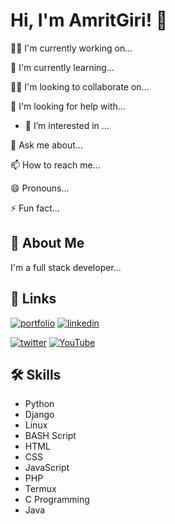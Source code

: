 


# Hi, I'm AmritGiri! 👋

👩‍💻 I'm currently working on...

🧠 I'm currently learning...

👯‍♀️ I'm looking to collaborate on...

🤔 I'm looking for help with...




- 👀 I’m interested in ...

💬 Ask me about...

📫 How to reach me...

😄 Pronouns...

⚡️ Fun fact...

## 🚀 About Me

I'm a full stack developer...

## 🔗 Links

[![portfolio](https://img.shields.io/badge/my_portfolio-000?style=for-the-badge&logo=ko-fi&logoColor=white)](https://amrit-giri.com.np/)
[![linkedin](https://img.shields.io/badge/linkedin-0A66C2?style=for-the-badge&logo=linkedin&logoColor=white)](https://www.linkedin.com/)


[![twitter](https://img.shields.io/badge/twitter-1DA1F2?style=for-the-badge&logo=twitter&logoColor=white)](https://twitter.com/AmritGi56713133)
[![YouTube](https://img.shields.io/badge/youtube-1DA1F2?style=for-the-badge&logo=youtube&logoColor=white)](https://m.youtube.com/channel/UCVme0WEkXsjIUJXMQPx_iHA?sub_confirmation=1)










## 🛠 Skills

- Python
- Django
- Linux
- BASH Script
- HTML
- CSS
- JavaScript
- PHP
- Termux
- C Programming
- Java


<!---![Logo](https://dev-to-uploads.s3.amazonaws.com/uploads/articles/th5xamgrr6se0x5ro4g6.png)
--->

<!---
Amrit-Giri/Amrit-Giri is a ✨ special ✨ repository because its `README.md` (this file) appears on your GitHub profile.
You can click the Preview link to take a look at your changes.
--->
